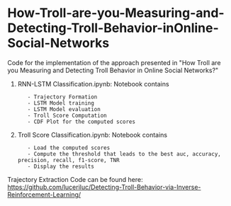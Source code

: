 # How-Troll-are-you-Measuring-and-Detecting-Troll-Behavior-inOnline-Social-Networks

Code for the implementation of the approach presented in "How Troll are you Measuring and Detecting Troll Behavior in Online Social Networks?"

1. RNN-LSTM Classification.ipynb: Notebook contains 

          - Trajectory Formation
          - LSTM Model training
          - LSTM Model evaluation
          - Troll Score Computation
          - CDF Plot for the computed scores
          
2. Troll Score Classification.ipynb: Notebook contains

          - Load the computed scores
          - Compute the threshold that leads to the best auc, accuracy, precision, recall, f1-score, TNR
          - Display the results

Trajectory Extraction Code can be found here:  https://github.com/luceriluc/Detecting-Troll-Behavior-via-Inverse-Reinforcement-Learning/
          
